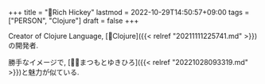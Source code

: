 +++
title = "👨Rich Hickey"
lastmod = 2022-10-29T14:50:57+09:00
tags = ["PERSON", "Clojure"]
draft = false
+++

Creator of Clojure Language, [📝Clojure]({{< relref "20211111225741.md" >}})の開発者.

勝手なイメージで, [👴🏼まつもとゆきひろ]({{< relref "20221028093319.md" >}})と魅力が似ている.
